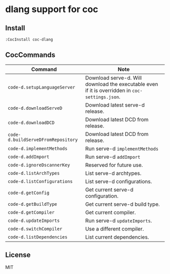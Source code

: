# dlang support for coc

## Install

`:CocInstall coc-dlang`

## CocCommands

| Command                             | Note                                                                                            |
|-------------------------------------|-------------------------------------------------------------------------------------------------|
| `code-d.setupLanguageServer`        | Download serve-d. Will download the executable even if it is overridden in `coc-settings.json`. |
| `code-d.downloadServeD`             | Download latest serve-d release.                                                                |
| `code-d.downloadDCD`                | Download latest DCD from release.                                                               |
| `code-d.buildServeDFromRepository`  | Download latest DCD from release.                                                               |
| `code-d.implementMethods`           | Run serve-d `implementMethods`                                                                  |
| `code-d.addImport`                  | Run serve-d `addImport`                                                                         |
| `code-d.ignoreDscannerKey`          | Reserved for future use.                                                                        |
| `code-d.listArchTypes`              | List serve-d archtypes.                                                                         |
| `code-d.listConfigurations`         | List serve-d configurations.                                                                    |
| `code-d.getConfig`                  | Get current serve-d configuration.                                                              |
| `code-d.getBuildType`               | Get current serve-d build type.                                                                 |
| `code-d.getCompiler`                | Get current compiler.                                                                           |
| `code-d.updateImports`              | Run serve-d `updateImports`.                                                                    |
| `code-d.switchCompiler`             | Use a different compiler.                                                                       |
| `code-d.listDependencies`           | List current dependencies.                                                                      |

## License

MIT
